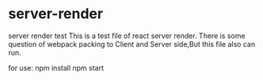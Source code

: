 # server-render
server render test
This is a test file of react server render.
There is some question of webpack packing to Client and Server side,But this file also can run.

for use:
npm install
npm start
